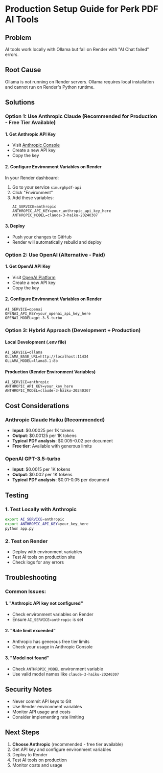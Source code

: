 # Production Setup Guide for Perk PDF AI Tools

## Problem
AI tools work locally with Ollama but fail on Render with "AI Chat failed" errors.

## Root Cause
Ollama is not running on Render servers. Ollama requires local installation and cannot run on Render's Python runtime.

## Solutions

### Option 1: Use Anthropic Claude (Recommended for Production - Free Tier Available)

#### 1. Get Anthropic API Key
- Visit [Anthropic Console](https://console.anthropic.com/)
- Create a new API key
- Copy the key

#### 2. Configure Environment Variables on Render
In your Render dashboard:
1. Go to your service `simurghpdf-api`
2. Click "Environment"
3. Add these variables:
   ```
   AI_SERVICE=anthropic
   ANTHROPIC_API_KEY=your_anthropic_api_key_here
   ANTHROPIC_MODEL=claude-3-haiku-20240307
   ```

#### 3. Deploy
- Push your changes to GitHub
- Render will automatically rebuild and deploy

### Option 2: Use OpenAI (Alternative - Paid)

#### 1. Get OpenAI API Key
- Visit [OpenAI Platform](https://platform.openai.com/api-keys)
- Create a new API key
- Copy the key

#### 2. Configure Environment Variables on Render
   ```
   AI_SERVICE=openai
   OPENAI_API_KEY=your_openai_api_key_here
   OPENAI_MODEL=gpt-3.5-turbo
   ```

### Option 3: Hybrid Approach (Development + Production)

#### Local Development (.env file)
```env
AI_SERVICE=ollama
OLLAMA_BASE_URL=http://localhost:11434
OLLAMA_MODEL=llama3.1:8b
```

#### Production (Render Environment Variables)
```env
AI_SERVICE=anthropic
ANTHROPIC_API_KEY=your_key_here
ANTHROPIC_MODEL=claude-3-haiku-20240307
```

## Cost Considerations

### Anthropic Claude Haiku (Recommended)
- **Input**: $0.00025 per 1K tokens  
- **Output**: $0.00125 per 1K tokens
- **Typical PDF analysis**: $0.005-0.02 per document
- **Free tier**: Available with generous limits

### OpenAI GPT-3.5-turbo
- **Input**: $0.0015 per 1K tokens
- **Output**: $0.002 per 1K tokens
- **Typical PDF analysis**: $0.01-0.05 per document

## Testing

### 1. Test Locally with Anthropic
```bash
export AI_SERVICE=anthropic
export ANTHROPIC_API_KEY=your_key_here
python app.py
```

### 2. Test on Render
- Deploy with environment variables
- Test AI tools on production site
- Check logs for any errors

## Troubleshooting

### Common Issues:

#### 1. "Anthropic API key not configured"
- Check environment variables on Render
- Ensure `AI_SERVICE=anthropic` is set

#### 2. "Rate limit exceeded"
- Anthropic has generous free tier limits
- Check your usage in Anthropic Console

#### 3. "Model not found"
- Check `ANTHROPIC_MODEL` environment variable
- Use valid model names like `claude-3-haiku-20240307`

## Security Notes

- Never commit API keys to Git
- Use Render environment variables
- Monitor API usage and costs
- Consider implementing rate limiting

## Next Steps

1. **Choose Anthropic** (recommended - free tier available)
2. Get API key and configure environment variables
3. Deploy to Render
4. Test AI tools on production
5. Monitor costs and usage 